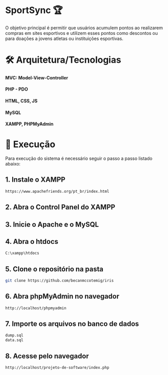 # SportSync 🏆
O objetivo principal é permitir que usuários acumulem pontos ao realizarem compras em sites esportivos e utilizem esses pontos como descontos ou para doações a jovens atletas ou instituições esportivas.

# 🛠️ Arquitetura/Tecnologias
#### MVC: Model-View-Controller
#### PHP - PDO
#### HTML, CSS, JS
#### MySQL
#### XAMPP, PHPMyAdmin

# 🚧 Execução
Para execução do sistema é necessário seguir o passo a passo listado abaixo:

## 1. Instale o XAMPP

```bash
https://www.apachefriends.org/pt_br/index.html
```

## 2. Abra o Control Panel do XAMPP

## 3. Inicie o Apache e o MySQL

## 4. Abra o htdocs

```bash
C:\xampp\htdocs
```

## 5. Clone o repositório na pasta

```bash
git clone https://github.com/becanmccotemig/iris
```

## 6. Abra phpMyAdmin no navegador

```bash
http://localhost/phpmyadmin
```

## 7. Importe os arquivos no banco de dados

```bash
dump.sql
data.sql
```

## 8. Acesse pelo navegador

```bash
http://localhost/projeto-de-software/index.php
```
